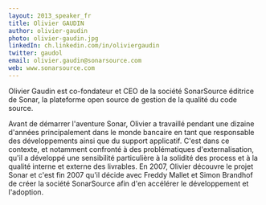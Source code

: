 ```yaml
---
layout: 2013_speaker_fr
title: Olivier GAUDIN
author: olivier-gaudin
photo: olivier-gaudin.jpg
linkedIn: ch.linkedin.com/in/oliviergaudin
twitter: gaudol
email: olivier.gaudin@sonarsource.com
web: www.sonarsource.com
---
```


Olivier Gaudin est co-fondateur et CEO de la société SonarSource éditrice de Sonar, la plateforme open source de gestion de la qualité du code source.

Avant de démarrer l'aventure Sonar, Olivier a travaillé pendant une dizaine d'années principalement dans le monde bancaire en tant que responsable des développements ainsi que du support applicatif. C'est dans ce contexte, et notamment confronté à des problématiques d'externalisation, qu'il a développé une sensibilité particulière à la solidité des process et à la qualité interne et externe des livrables. En 2007, Olivier découvre le projet Sonar et c'est fin 2007 qu'il décide avec Freddy Mallet et Simon Brandhof de créer la société SonarSource afin d'en accélérer le développement et l'adoption.